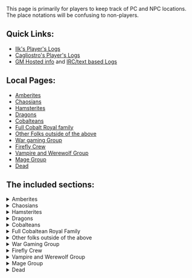 This page is primarily for players to keep track of PC and NPC locations. The place notations will be confusing to non-players.

## Quick Links: 
 + [Ilk's Player's Logs](//web.mit.edu/~dskern/www/amber/)
 + [Cagliostro's Player's Logs](//cagliostro.awardspace.com/logs/)
 + [GM Hosted info](//plan-b.org/~dkap/Amber) and [IRC/text based Logs](//plan-b.org/~dkap/Amber/logs/)

## Local Pages:

 + [Amberites](WhoIsWhereAmberites)
 + [Chaosians](WhoIsWhereChaosians)
 + [Hamsterites](WhoIsWhereHamsterites)
 + [Dragons](WhoIsWhereDragons)
 + [Cobalteans](WhoIsWhereCobalteans)
 + [Full Cobalt Royal family](CobalteanRoyalFamily)
 + [Other Folks outside of the above](WhoIsWhereOther)
 + [War gaming Group](WhoIsWhereWargamingGroup)
 + [Firefly Crew](WhoIsWhereFirefly)
 + [Vampire and Werewolf Group](WhoIsWhereVampWolfGroup)
 + [Mage Group](WhoIsWhereMages)
 + [Dead](WhoIsWhereDead)

## The included sections:

<details><summary>Amberites</summary>

{% capture my_include %}{% include_relative WhoIsWhereAmberites.md %}{% endcapture %}
{{ my_include | markdownify }}

</details>

<details><summary>Chaosians</summary>

{% capture my_include %}{% include_relative WhoIsWhereChaosians.md %}{% endcapture %}
{{ my_include | markdownify }}

</details>

<details><summary>Hamsterites</summary>

{% capture my_include %}{% include_relative WhoIsWhereHamsterites.md %}{% endcapture %}
{{ my_include | markdownify }}

</details>

<details><summary>Dragons</summary>

{% capture my_include %}{% include_relative WhoIsWhereDragons.md %}{% endcapture %}
{{ my_include | markdownify }}

</details>

<details><summary>Cobalteans</summary>

{% capture my_include %}{% include_relative WhoIsWhereCobalteans.md %}{% endcapture %}
{{ my_include | markdownify }}

</details>

<details><summary>Full Cobaltean Royal Family</summary>

{% capture my_include %}{% include_relative CobalteanRoyalFamily.md %}{% endcapture %}
{{ my_include | markdownify }}

</details>

<details><summary>Other folks outside of the above</summary>

{% capture my_include %}{% include_relative WhoIsWhereOther.md %}{% endcapture %}
{{ my_include | markdownify }}

</details>

<details><summary>War Gaming Group</summary>

{% capture my_include %}{% include_relative WhoIsWhereWargamingGroup.md %}{% endcapture %}
{{ my_include | markdownify }}

</details>

<details><summary>Firefly Crew</summary>

{% capture my_include %}{% include_relative WhoIsWhereFirefly.md %}{% endcapture %}
{{ my_include | markdownify }}

</details>

<details><summary>Vampire and Werewolf Group</summary>

Not migrated yet

</details>

<details><summary>Mage Group</summary>

{% capture my_include %}{% include_relative WhoIsWhereMages.md %}{% endcapture %}
{{ my_include | markdownify }}

</details>

<details><summary>Dead</summary>

{% capture my_include %}{% include_relative WhoIsWhereDead.md %}{% endcapture %}
{{ my_include | markdownify }}

</details>
